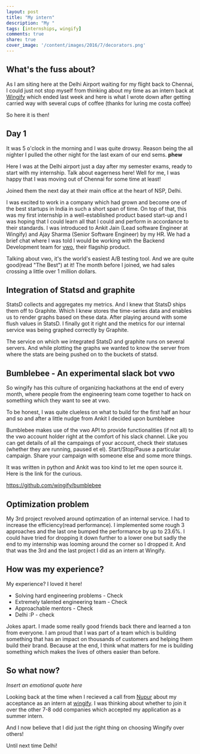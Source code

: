 ```yaml
---
layout: post
title: "My intern"
description: "My "
tags: [internships, wingify]
comments: true
share: true
cover_image: '/content/images/2016/7/decorators.png'
---
```


## What's the fuss about?

As I am siting here at the Delhi Airport waiting for my flight back to Chennai, I could just not stop myself from thinking about my time as an intern back at [Wingify](http://wingify.com/) which ended last week and here is what I wrote down after getting carried way with several cups of coffee (thanks for luring me costa coffee)

So here it is then!

## Day 1

It was 5 o'clock in the morning and I was quite drowsy. Reason being the all nighter I pulled the other night for the last exam of our end sems. **phew**

Here I was at the Delhi airport just a day after my semester exams, ready to start with my internship. Talk about eagerness here!
Well for me, I was happy that I was moving out of Chennai for some time at least!

Joined them the next day at their main office at the heart of NSP, Delhi.

I was excited to work in a company which had grown and become one of the best startups in India in such a short span of time. On top
of that, this was my first internship in a well-established product based start-up and I was hoping that I could learn all that I could and perform in accordance to their standards. I was introduced to Ankit Jain (Lead software Engineer at Wingify) and Ajay Sharma (Senior Software Engineer) by my HR. We had a brief chat where I was told I would be working with the Backend Development team for [vwo](https://vwo.com/), their flagship product.

Talking about vwo, it's the world's easiest A/B testing tool. And we are quite good(read "The Best") at it! The month before I joined, we had sales crossing a little over 1 million dollars.

## Integration of Statsd and graphite

StatsD collects and aggregates my metrics. And I knew that StatsD ships them off to Graphite. Which I knew stores the time-series data and enables us to render graphs based on these data. After playing around with some flush values in StatsD. I finally got it right and the metrics for our internal service was being graphed correctly by Graphite.

The service on which we integrated StatsD and graphite runs on several servers. And while plotting the graphs we wanted to know the server from where the stats are being pushed on to the buckets of statsd.

## Bumblebee - An experimental slack bot vwo

So wingify has this culture of organizing hackathons at the end of every month, where people from the engineering team come together to hack on something which they want to see at vwo.

To be honest, I was quite clueless on what to build for the first half an hour and so and after a little nudge from Ankit I decided upon bumblebee

Bumblebee makes use of the vwo API to provide functionalities (if not all) to the vwo account holder right at the comfort of his slack
channel. Like you can get details of all the campaings of your account, check their statuses  (whether they are running, paused et el). Start/Stop/Pause a particular campaign. Share your campaign with someone else and some more things.

It was written in python and Ankit was too kind to let me open source it. Here is the link for the curious.

https://github.com/wingify/bumblebee

## Optimization problem

My 3rd project revolved around optimzation of an internal service. I had to increase the efficiency(read performance). I implemented some rough 3 approaches and the last one bumped the performance by up to 23.6%. I could have tried for dropping it down further to a lower one but sadly the end to my internship was looming around the corner so I dropped it. And that was the 3rd and the last project I did as an intern at Wingify.

## How was my experience?

My experience? I loved it here!

- Solving hard engineering problems - Check
- Extremely talented engineering team - Check
- Approachable mentors - Check
- Delhi :P - check

Jokes apart. I made some really good friends back there and learned a ton from everyone. I am proud that I was part of a team which is building something that has an impact on thousands of customers and helping them build their brand. Because at the end, I think what matters for me is building something which makes the lives of others easier than before.

## So what now?

*Insert an emotional quote here*

Looking back at the time when I recieved a call from [Nupur](https://in.linkedin.com/in/nupur-jain-39a62558) about my acceptance as an intern at [wingify](http://wingify.com/). I was thinking about whether to join it over the other 7-8 odd companies which accepted my application as a summer intern.

And I now believe that I did just the right thing on choosing Wingify over others!

Until next time Delhi!